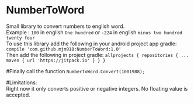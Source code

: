 # NumberToWord
Small library to convert numbers to english word.<br>
Example : `100` in english `One hundred` or `-224` in english `minus two hundred twenty four`
<br>
To use this library add the following in your android project app gradle:<br>
`compile 'com.github.mjm918:NumberToWord:1.0'`
<br>
Then add the following in project gradle:
`allprojects {
		repositories {
			...
			maven { url 'https://jitpack.io' }
		}
	}`
  
  #Finally call the function `NumberToWord.Convert(1001988);`
  
  #Limitations:
  <br>Right now it only converts positive or negative integers. No floating value is accepted.
